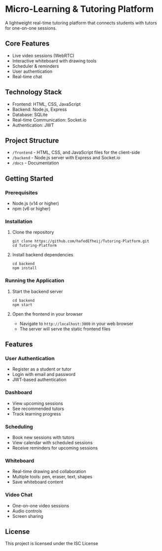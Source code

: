 # Micro-Learning & Tutoring Platform

A lightweight real-time tutoring platform that connects students with tutors for one-on-one sessions.



## Core Features
- Live video sessions (WebRTC)
- Interactive whiteboard with drawing tools
- Scheduler & reminders
- User authentication
- Real-time chat


## Technology Stack
- Frontend: HTML, CSS, JavaScript
- Backend: Node.js, Express
- Database: SQLite
- Real-time Communication: Socket.io
- Authentication: JWT

## Project Structure
- `/frontend` - HTML, CSS, and JavaScript files for the client-side
- `/backend` - Node.js server with Express and Socket.io
- `/docs` - Documentation

## Getting Started

### Prerequisites
- Node.js (v14 or higher)
- npm (v6 or higher)

### Installation
1. Clone the repository
   ```
   git clone https://github.com/hafedEfheij/Tutoring-Platform.git
   cd Tutoring-Platform
   ```

2. Install backend dependencies
   ```
   cd backend
   npm install
   ```

### Running the Application
1. Start the backend server
   ```
   cd backend
   npm start
   ```

2. Open the frontend in your browser
   - Navigate to `http://localhost:3000` in your web browser
   - The server will serve the static frontend files

## Features

### User Authentication
- Register as a student or tutor
- Login with email and password
- JWT-based authentication

### Dashboard
- View upcoming sessions
- See recommended tutors
- Track learning progress

### Scheduling
- Book new sessions with tutors
- View calendar with scheduled sessions
- Receive reminders for upcoming sessions

### Whiteboard
- Real-time drawing and collaboration
- Multiple tools: pen, eraser, text, shapes
- Save whiteboard content

### Video Chat
- One-on-one video sessions
- Audio controls
- Screen sharing

## License
This project is licensed under the ISC License


